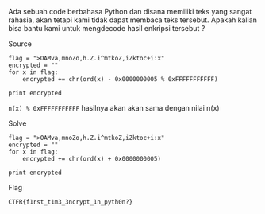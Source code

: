 Ada sebuah code berbahasa Python dan disana memiliki teks yang sangat rahasia, akan tetapi kami tidak dapat membaca teks tersebut. Apakah kalian bisa bantu kami untuk mengdecode hasil enkripsi tersebut ?

Source

```
flag = ">OAMva,mnoZo,h.Z.i^mtkoZ,iZktoc+i:x"
encrypted = ""
for x in flag:
    encrypted += chr(ord(x) - 0x0000000005 % 0xFFFFFFFFFFF)

print encrypted
```

`n(x) % 0xFFFFFFFFFFF` hasilnya akan akan sama dengan nilai n(x)

Solve

```
flag = ">OAMva,mnoZo,h.Z.i^mtkoZ,iZktoc+i:x"
encrypted = ""
for x in flag:
    encrypted += chr(ord(x) + 0x0000000005)

print encrypted
```

Flag
```
CTFR{f1rst_t1m3_3ncrypt_1n_pyth0n?}
```